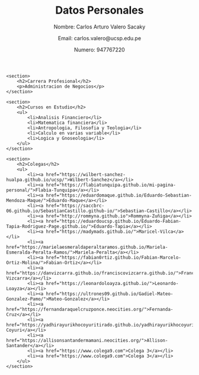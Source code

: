 <Trayectoria>
<html lang="es">
<head>
    <meta charset="UTF-8">
    <meta name="viewport" content="width=device-width, initial-scale=1.0">
    <title>Mi Página Personal</title>
</head>
<body>
    <header>
        <h1>Datos Personales</h1>
        <p>Nombre: Carlos Arturo Valero Sacaky</p>
        <p>Email: carlos.valero@ucsp.edu.pe</p>
        <p>Numero: 947767220</p>
    </header>
    
    <section>
        <h2>Carrera Profesional</h2>
        <p>Administracion de Negocios</p>
    </section>
    
    <section>
        <h2>Cursos en Estudio</h2>
        <ul>
            <li>Analisis Financiero</li>
            <li>Matematica financiera</li>
            <li>Antropologia, Filosofia y Teologia</li>
            <li>Calculo en varias variable</li>
            <li>Logica y Gnoseologia</li>
        </ul>
    </section>
    
    <section>
        <h2>Colegas</h2>
        <ul>
            <li><a href="https://wilbert-sanchez-hualpa.github.io/ucsp/">Wilbert-Sanchez</a></li>
            <li><a href="https://flabiatunquipa.github.io/mi-pagina-personal/">Flabia-Tunquipa</a></li>
            <li><a href="https://eduardomaque.github.io/Eduardo-Sebastian-Mendoza-Maque/">Eduardo-Maque</a></li>
            <li><a href="https://saccbrc-06.github.io/SebastianCastillo.github-io/">Sebastian-Castillo</a></li>
            <li><a href="http://rommyna.github.io">Rommyna-Zuñiga</a></li>
            <li><a href="https://eduardoucsp.github.io/Eduardo-Fabian-Tapia-Rodriguez-Page.github.io/">Eduardo-Tapia</a></li>
            <li><a href="https://madymads.github.io/">Maricel-Vilca</a></li>
            <li><a href="https://marielaesmeraldaperaltaramos.github.io/Mariela-Esmeralda-Peralta-Ramos/">Mariela-Peralta</a></li>
            <li><a href="https://fabian0rtiz.github.io/Fabian-Marcelo-Ortiz-Molina/">Fabian-Ortiz</a></li>
            <li><a href="https://danvizcarra.github.io/franciscovizcarra.github.io/">Francisco-Vizcarra</a></li>
            <li><a href="https://leonardoloayza.github.io/">Leonardo-Loayza</a></li>
            <li><a href="https://ultrones09.github.io/Gadiel-Mateo-Gonzalez-Pamo/">Mateo-Gonzalez</a></li>
            <li><a href="https://fernandaraquelcruzponce.neocities.org/">Fernanda-Cruz</a></li>
            <li><a href="https://yadhirayurikhocoyuritirado.github.io/yadhirayurikhocoyuri/">Yadhira-Coyuri</a></li>
            <li><a href="https://allisonsantandermamani.neocities.org/">Allison-Santander</a></li>
            <li><a href="https://www.colega9.com">Colega 3</a></li>
            <li><a href="https://www.colega9.com">Colega 3</a></li>
        </ul>
    </section>
    
</body>
</html>
